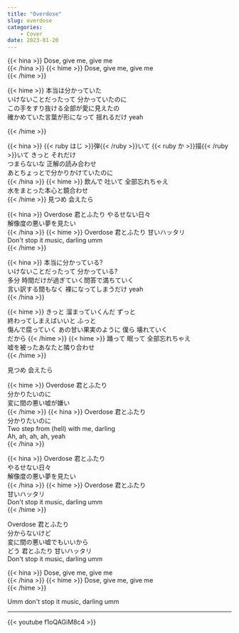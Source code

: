 ```yaml
---
title: "Overdose"
slug: overdose
categories:
    - Cover
date: 2023-01-20
---
```


{{< hina >}}
Dose, give me, give me  
{{< /hina >}}
{{< hime >}}
Dose, give me, give me  
{{< /hime >}}

{{< hime >}}
本当は分かっていた  
いけないことだったって 分かっていたのに  
この手をすり抜ける全部が愛に見えたの  
確かめていた言葉が形になって 揺れるだけ yeah  

{{< /hime >}}

{{< hina >}}
{{< ruby はじ >}}弾{{< /ruby >}}いて {{< ruby か >}}描{{< /ruby >}}いて きっと それだけ  
つまらないな 正解の読み合わせ  
あとちょっとで分かりかけていたのに  
{{< /hina >}}
{{< hime >}}
飲んで 吐いて 全部忘れちゃえ  
水をまとった本心と鏡合わせ  
{{< /hime >}}
見つめ 会えたら  

{{< hina >}}
Overdose 君とふたり やるせない日々  
解像度の悪い夢を見たい  
{{< /hina >}}
{{< hime >}}
Overdose 君とふたり 甘いハッタリ  
Don't stop it music, darling umm  
{{< /hime >}}

{{< hina >}}
本当に分かっている?  
いけないことだったって 分かっている?  
多分 時間だけが過ぎていく問答で満ちていく  
言い訳する間もなく 裸になってしまうだけ yeah  
{{< /hina >}}

{{< hime >}}
きっと 溜まっていくんだ ずっと  
終わってしまえばいいと ふっと  
傷んで腐っていく あの甘い果実のように 僕ら 壊れていく  
だから 
{{< /hime >}}
{{< hime >}}
踊って 眠って 全部忘れちゃえ  
嘘を被ったあなたと隣り合わせ  
{{< /hime >}}

見つめ 会えたら  

{{< hime >}}
Overdose 君とふたり  
分かりたいのに  
変に間の悪い嘘が嫌い  
{{< /hime >}}
{{< hina >}}
Overdose 君とふたり  
分かりたいのに  
Two step from (hell) with me, darling  
Ah, ah, ah, ah, yeah  
{{< /hina >}}

{{< hina >}}
Overdose 君とふたり  
やるせない日々  
解像度の悪い夢を見たい  
{{< /hina >}}
{{< hime >}}
Overdose 君とふたり  
甘いハッタリ  
Don't stop it music, darling umm  
{{< /hime >}}

Overdose 君とふたり  
分からないけど  
変に間の悪い嘘でもいいから  
どう 君とふたり 甘いハッタリ  
Don't stop it music, darling umm  

{{< hina >}}
Dose, give me, give me  
{{< /hina >}}
{{< hime >}}
Dose, give me, give me  
{{< /hime >}}

Umm don't stop it music, darling umm  

---

{{< youtube f1oQAGiM8c4 >}}